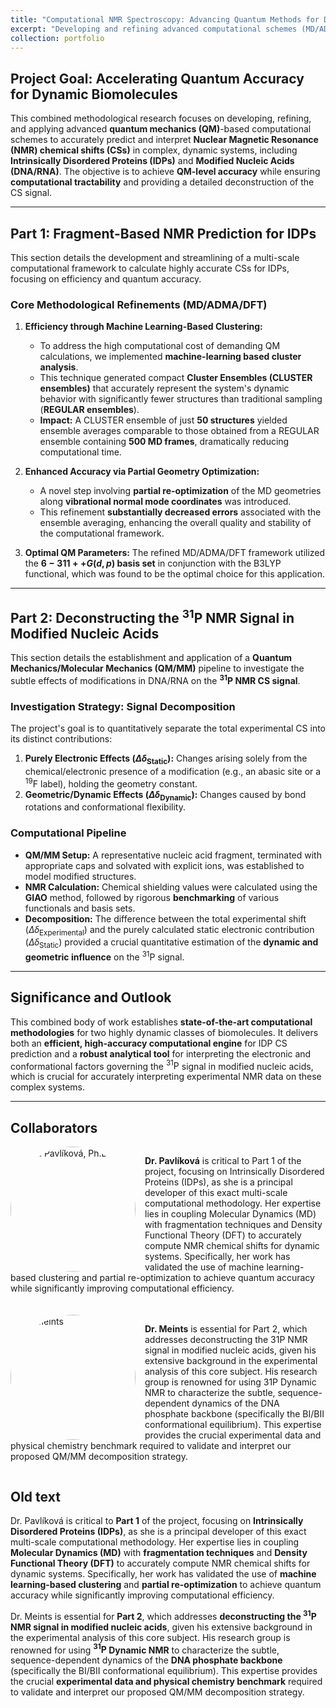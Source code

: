 ```yaml
---
title: "Computational NMR Spectroscopy: Advancing Quantum Methods for Disordered Biomolecules"
excerpt: "Developing and refining advanced computational schemes (MD/ADMA/DFT/QM/MM) to achieve high-accuracy NMR chemical shift predictions for Intrinsically Disordered Proteins (IDPs) and to deconstruct the 31P NMR signal in modified nucleic acids.<br/><img src='/images/Front5-NMR.png'>"
collection: portfolio
---
```


## Project Goal: Accelerating Quantum Accuracy for Dynamic Biomolecules

This combined methodological research focuses on developing, refining, and applying advanced **quantum mechanics (QM)**-based computational schemes to accurately predict and interpret **Nuclear Magnetic Resonance (NMR) chemical shifts (CSs)** in complex, dynamic systems, including **Intrinsically Disordered Proteins (IDPs)** and **Modified Nucleic Acids (DNA/RNA)**. The objective is to achieve **QM-level accuracy** while ensuring **computational tractability** and providing a detailed deconstruction of the $\text{CS}$ signal.

***

## Part 1: Fragment-Based NMR Prediction for IDPs

This section details the development and streamlining of a multi-scale computational framework to calculate highly accurate $\text{CSs}$ for IDPs, focusing on efficiency and quantum accuracy.

### Core Methodological Refinements (MD/ADMA/DFT)

1.  **Efficiency through Machine Learning-Based Clustering:**
    * To address the high computational cost of demanding QM calculations, we implemented **machine-learning based cluster analysis**.
    * This technique generated compact **Cluster Ensembles (CLUSTER ensembles)** that accurately represent the system's dynamic behavior with significantly fewer structures than traditional sampling (**REGULAR ensembles**).
    * **Impact:** A CLUSTER ensemble of just **50 structures** yielded ensemble averages comparable to those obtained from a REGULAR ensemble containing **500 MD frames**, dramatically reducing computational time.

2.  **Enhanced Accuracy via Partial Geometry Optimization:**
    * A novel step involving **partial re-optimization** of the MD geometries along **vibrational normal mode coordinates** was introduced.
    * This refinement **substantially decreased errors** associated with the ensemble averaging, enhancing the overall quality and stability of the computational framework.

3.  **Optimal QM Parameters:** The refined MD/ADMA/DFT framework utilized the **$6-311++G(d,p)$ basis set** in conjunction with the B3LYP functional, which was found to be the optimal choice for this application.

***

## Part 2: Deconstructing the $\text{}^{31}\text{P}$ NMR Signal in Modified Nucleic Acids

This section details the establishment and application of a **Quantum Mechanics/Molecular Mechanics (QM/MM)** pipeline to investigate the subtle effects of modifications in DNA/RNA on the **$\mathbf{^{31}P}$ NMR $\text{CS}$ signal**.

### Investigation Strategy: Signal Decomposition

The project's goal is to quantitatively separate the total experimental $\text{CS}$ into its distinct contributions:

1.  **Purely Electronic Effects ($\Delta\delta_{\text{Static}}$):** Changes arising solely from the chemical/electronic presence of a modification (e.g., an abasic site or a $\text{}^{19}\text{F}$ label), holding the geometry constant.
2.  **Geometric/Dynamic Effects ($\Delta\delta_{\text{Dynamic}}$):** Changes caused by bond rotations and conformational flexibility.

### Computational Pipeline

* **QM/MM Setup:** A representative nucleic acid fragment, terminated with appropriate caps and solvated with explicit ions, was established to model modified structures.
* **NMR Calculation:** Chemical shielding values were calculated using the **GIAO** method, followed by rigorous **benchmarking** of various functionals and basis sets.
* **Decomposition:** The difference between the total experimental shift ($\Delta\delta_{\text{Experimental}}$) and the purely calculated static electronic contribution ($\Delta\delta_{\text{Static}}$) provided a crucial quantitative estimation of the **dynamic and geometric influence** on the $\text{}^{31}\text{P}$ signal.

***

## Significance and Outlook

This combined body of work establishes **state-of-the-art computational methodologies** for two highly dynamic classes of biomolecules. It delivers both an **efficient, high-accuracy computational engine** for IDP $\text{CS}$ prediction and a **robust analytical tool** for interpreting the electronic and conformational factors governing the $\text{}^{31}\text{P}$ signal in modified nucleic acids, which is crucial for accurately interpreting experimental NMR data on these complex systems.

***

## Collaborators

<div style="overflow: auto; margin-bottom: 20px;"> <img src="{{ '/images/profile-jana-pavlikova.jpg' | prepend: site.baseurl }}" alt="Jana Pavlíková, Ph.D." style="float: left; margin-right: 15px; width: 200px; height: auto; border-radius: 50%;"> <p><b>Dr. Pavlíková</b> is critical to Part 1 of the project, focusing on Intrinsically Disordered Proteins (IDPs), as she is a principal developer of this exact multi-scale computational methodology. Her expertise lies in coupling Molecular Dynamics (MD) with fragmentation techniques and Density Functional Theory (DFT) to accurately compute NMR chemical shifts for dynamic systems. Specifically, her work has validated the use of machine learning-based clustering and partial re-optimization to achieve quantum accuracy while significantly improving computational efficiency.</p> </div>

<div style="overflow: auto; margin-bottom: 20px;"> <img src="{{ '/images/profile-gary-meints.png' | prepend: site.baseurl }}" alt="Dr. Meints" style="float: left; margin-right: 15px; width: 200px; height: auto; border-radius: 50%;"> <p><b>Dr. Meints</b> is essential for Part 2, which addresses deconstructing the 31P NMR signal in modified nucleic acids, given his extensive background in the experimental analysis of this core subject. His research group is renowned for using 31P Dynamic NMR to characterize the subtle, sequence-dependent dynamics of the DNA phosphate backbone (specifically the BI​/BII​ conformational equilibrium). This expertise provides the crucial experimental data and physical chemistry benchmark required to validate and interpret our proposed QM/MM decomposition strategy.</p> </div>

## Old text

Dr. Pavlíková is critical to **Part 1** of the project, focusing on **Intrinsically Disordered Proteins (IDPs)**, as she is a principal developer of this exact multi-scale computational methodology. Her expertise lies in coupling **Molecular Dynamics (MD)** with **fragmentation techniques** and **Density Functional Theory (DFT)** to accurately compute NMR chemical shifts for dynamic systems. Specifically, her work has validated the use of **machine learning-based clustering** and **partial re-optimization** to achieve quantum accuracy while significantly improving computational efficiency.

Dr. Meints is essential for **Part 2**, which addresses **deconstructing the ${}^{31}\text{P}$ NMR signal in modified nucleic acids**, given his extensive background in the experimental analysis of this core subject. His research group is renowned for using **${}^{31}\text{P}$ Dynamic NMR** to characterize the subtle, sequence-dependent dynamics of the **DNA phosphate backbone** (specifically the BI/BII conformational equilibrium). This expertise provides the crucial **experimental data and physical chemistry benchmark** required to validate and interpret our proposed $\text{QM/MM}$ decomposition strategy.
